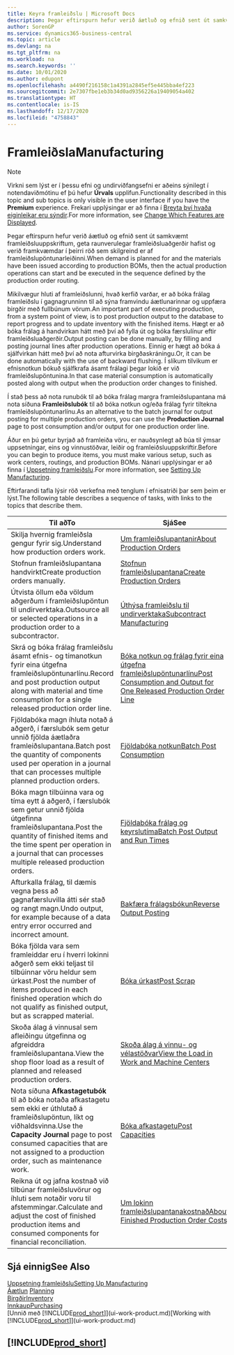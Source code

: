 ```yaml
---
title: Keyra framleiðslu | Microsoft Docs
description: Þegar eftirspurn hefur verið áætluð og efnið sent út samkvæmt framleiðsluuppskriftum, geta raunverulegar framleiðsluaðgerðir hafist og verið framkvæmdar í þeirri röð sem skilgreind er af framleiðslupöntunarleiðinni.
author: SorenGP
ms.service: dynamics365-business-central
ms.topic: article
ms.devlang: na
ms.tgt_pltfrm: na
ms.workload: na
ms.search.keywords: ''
ms.date: 10/01/2020
ms.author: edupont
ms.openlocfilehash: a4490f216158c1a4391a2845ef5e445bba4ef223
ms.sourcegitcommit: 2e7307fbe1eb3b34d0ad9356226a19409054a402
ms.translationtype: HT
ms.contentlocale: is-IS
ms.lasthandoff: 12/17/2020
ms.locfileid: "4758843"
---
```

# <a name="manufacturing"></a><span data-ttu-id="bc3ad-103">Framleiðsla</span><span class="sxs-lookup"><span data-stu-id="bc3ad-103">Manufacturing</span></span>
> [!NOTE]
> <span data-ttu-id="bc3ad-104">Virkni sem lýst er í þessu efni og undirviðfangsefni er aðeins sýnilegt í notendaviðmótinu ef þú hefur **Úrvals** upplifun.</span><span class="sxs-lookup"><span data-stu-id="bc3ad-104">Functionality described in this topic and sub topics is only visible in the user interface if you have the **Premium** experience.</span></span> <span data-ttu-id="bc3ad-105">Frekari upplýsingar er að finna í [Breyta því hvaða eiginleikar eru sýndir](ui-experiences.md).</span><span class="sxs-lookup"><span data-stu-id="bc3ad-105">For more information, see [Change Which Features are Displayed](ui-experiences.md).</span></span>

<span data-ttu-id="bc3ad-106">Þegar eftirspurn hefur verið áætluð og efnið sent út samkvæmt framleiðsluuppskriftum, geta raunverulegar framleiðsluaðgerðir hafist og verið framkvæmdar í þeirri röð sem skilgreind er af framleiðslupöntunarleiðinni.</span><span class="sxs-lookup"><span data-stu-id="bc3ad-106">When demand is planned for and the materials have been issued according to production BOMs, then the actual production operations can start and be executed in the sequence defined by the production order routing.</span></span>  

<span data-ttu-id="bc3ad-107">Mikilvægur hluti af framleiðslunni, hvað kerfið varðar, er að bóka frálag framleiðslu í gagnagrunninn til að sýna framvindu áætlunarinnar og uppfæra birgðir með fullbúnum vörum.</span><span class="sxs-lookup"><span data-stu-id="bc3ad-107">An important part of executing production, from a system point of view, is to post production output to the database to report progress and to update inventory with the finished items.</span></span> <span data-ttu-id="bc3ad-108">Hægt er að bóka frálag á handvirkan hátt með því að fylla út og bóka færslulínur eftir framleiðsluaðgerðir.</span><span class="sxs-lookup"><span data-stu-id="bc3ad-108">Output posting can be done manually, by filling and posting journal lines after production operations.</span></span> <span data-ttu-id="bc3ad-109">Einnig er hægt að bóka á sjálfvirkan hátt með því að nota afturvirka birgðaskráningu.</span><span class="sxs-lookup"><span data-stu-id="bc3ad-109">Or, it can be done automatically with the use of backward flushing.</span></span> <span data-ttu-id="bc3ad-110">Í slíkum tilvikum er efnisnotkun bókuð sjálfkrafa ásamt frálagi þegar lokið er við framleiðslupöntunina.</span><span class="sxs-lookup"><span data-stu-id="bc3ad-110">In that case material consumption is automatically posted along with output when the production order changes to finished.</span></span>  

<span data-ttu-id="bc3ad-111">Í stað þess að nota runubók til að bóka frálag margra framleiðslupantana má nota síðuna **Framleiðslubók** til að bóka notkun og/eða frálag fyrir tiltekna framleiðslupöntunarlínu.</span><span class="sxs-lookup"><span data-stu-id="bc3ad-111">As an alternative to the batch journal for output posting for multiple production orders, you can use the **Production Journal** page to post consumption and/or output for one production order line.</span></span>

<span data-ttu-id="bc3ad-112">Áður en þú getur byrjað að framleiða vöru, er nauðsynlegt að búa til ýmsar uppsetningar, eins og vinnustöðvar, leiðir og framleiðsluuppskriftir.</span><span class="sxs-lookup"><span data-stu-id="bc3ad-112">Before you can begin to produce items, you must make various setup, such as work centers, routings, and production BOMs.</span></span> <span data-ttu-id="bc3ad-113">Nánari upplýsingar er að finna í [Uppsetning framleiðslu](production-configure-production-processes.md).</span><span class="sxs-lookup"><span data-stu-id="bc3ad-113">For more information, see [Setting Up Manufacturing](production-configure-production-processes.md).</span></span>

<span data-ttu-id="bc3ad-114">Eftirfarandi tafla lýsir röð verkefna með tenglum í efnisatriði þar sem þeim er lýst.</span><span class="sxs-lookup"><span data-stu-id="bc3ad-114">The following table describes a sequence of tasks, with links to the topics that describe them.</span></span>   

|<span data-ttu-id="bc3ad-115">**Til að**</span><span class="sxs-lookup"><span data-stu-id="bc3ad-115">**To**</span></span>|<span data-ttu-id="bc3ad-116">**Sjá**</span><span class="sxs-lookup"><span data-stu-id="bc3ad-116">**See**</span></span>|  
|------------|-------------|  
|<span data-ttu-id="bc3ad-117">Skilja hvernig framleiðsla gengur fyrir sig.</span><span class="sxs-lookup"><span data-stu-id="bc3ad-117">Understand how production orders work.</span></span>|[<span data-ttu-id="bc3ad-118">Um framleiðslupantanir</span><span class="sxs-lookup"><span data-stu-id="bc3ad-118">About Production Orders</span></span>](production-about-production-orders.md)|
|<span data-ttu-id="bc3ad-119">Stofnun framleiðslupantana handvirkt</span><span class="sxs-lookup"><span data-stu-id="bc3ad-119">Create production orders manually.</span></span>|[<span data-ttu-id="bc3ad-120">Stofnun framleiðslupantana</span><span class="sxs-lookup"><span data-stu-id="bc3ad-120">Create Production Orders</span></span>](production-how-to-create-production-orders.md)|
|<span data-ttu-id="bc3ad-121">Útvista öllum eða völdum aðgerðum í framleiðslupöntun til undirverktaka.</span><span class="sxs-lookup"><span data-stu-id="bc3ad-121">Outsource all or selected operations in a production order to a subcontractor.</span></span>|[<span data-ttu-id="bc3ad-122">Úthýsa framleiðslu til undirverktaka</span><span class="sxs-lookup"><span data-stu-id="bc3ad-122">Subcontract Manufacturing</span></span>](production-how-to-subcontract-manufacturing.md)|
|<span data-ttu-id="bc3ad-123">Skrá og bóka frálag framleiðslu ásamt efnis- og tímanotkun fyrir eina útgefna framleiðslupöntunarlínu.</span><span class="sxs-lookup"><span data-stu-id="bc3ad-123">Record and post production output along with material and time consumption for a single released production order line.</span></span>|[<span data-ttu-id="bc3ad-124">Bóka notkun og frálag fyrir eina útgefna framleiðslupöntunarlínu</span><span class="sxs-lookup"><span data-stu-id="bc3ad-124">Post Consumption and Output for One Released Production Order Line</span></span>](production-how-to-register-consumption-and-output.md)|  
|<span data-ttu-id="bc3ad-125">Fjöldabóka magn íhluta notað á aðgerð, í færslubók sem getur unnið fjölda áætlaðra framleiðslupantana.</span><span class="sxs-lookup"><span data-stu-id="bc3ad-125">Batch post the quantity of components used per operation in a journal that can processes multiple planned production orders.</span></span>|[<span data-ttu-id="bc3ad-126">Fjöldabóka notkun</span><span class="sxs-lookup"><span data-stu-id="bc3ad-126">Batch Post Consumption</span></span>](production-how-to-post-consumption.md)|
|<span data-ttu-id="bc3ad-127">Bóka magn tilbúinna vara og tíma eytt á aðgerð, í færslubók sem getur unnið fjölda útgefinna framleiðslupantana.</span><span class="sxs-lookup"><span data-stu-id="bc3ad-127">Post the quantity of finished items and the time spent per operation in a journal that can processes multiple released production orders.</span></span>|[<span data-ttu-id="bc3ad-128">Fjöldabóka frálag og keyrslutíma</span><span class="sxs-lookup"><span data-stu-id="bc3ad-128">Batch Post Output and Run Times</span></span>](production-how-to-post-output-quantity.md)|
|<span data-ttu-id="bc3ad-129">Afturkalla frálag, til dæmis vegna þess að gagnafærsluvilla átti sér stað og rangt magn.</span><span class="sxs-lookup"><span data-stu-id="bc3ad-129">Undo output, for example because of a data entry error occurred and incorrect amount.</span></span>  |[<span data-ttu-id="bc3ad-130">Bakfæra frálagsbókun</span><span class="sxs-lookup"><span data-stu-id="bc3ad-130">Reverse Output Posting</span></span>](production-how-to-reverse-output-posting.md)|  
|<span data-ttu-id="bc3ad-131">Bóka fjölda vara sem framleiddar eru í hverri lokinni aðgerð sem ekki teljast til tilbúinnar vöru heldur sem úrkast.</span><span class="sxs-lookup"><span data-stu-id="bc3ad-131">Post the number of items produced in each finished operation which do not qualify as finished output, but as scrapped material.</span></span>|[<span data-ttu-id="bc3ad-132">Bóka úrkast</span><span class="sxs-lookup"><span data-stu-id="bc3ad-132">Post Scrap</span></span>](production-how-to-post-scrap.md)|
|<span data-ttu-id="bc3ad-133">Skoða álag á vinnusal sem afleiðingu útgefinna og afgreiddra framleiðslupantana.</span><span class="sxs-lookup"><span data-stu-id="bc3ad-133">View the shop floor load as a result of planned and released production orders.</span></span>|[<span data-ttu-id="bc3ad-134">Skoða álag á vinnu- og vélastöðvar</span><span class="sxs-lookup"><span data-stu-id="bc3ad-134">View the Load in Work and Machine Centers</span></span>](production-how-to-view-the-load-on-work-centers.md)|      
|<span data-ttu-id="bc3ad-135">Nota síðuna **Afkastagetubók** til að bóka notaða afkastagetu sem ekki er úthlutað á framleiðslupöntun, líkt og viðhaldsvinna.</span><span class="sxs-lookup"><span data-stu-id="bc3ad-135">Use the **Capacity Journal** page to post consumed capacities that are not assigned to a production order, such as maintenance work.</span></span>|[<span data-ttu-id="bc3ad-136">Bóka afkastagetu</span><span class="sxs-lookup"><span data-stu-id="bc3ad-136">Post Capacities</span></span>](production-how-to-post-capacities.md)|  
|<span data-ttu-id="bc3ad-137">Reikna út og jafna kostnað við tilbúnar framleiðsluvörur og íhluti sem notaðir voru til afstemmingar.</span><span class="sxs-lookup"><span data-stu-id="bc3ad-137">Calculate and adjust the cost of finished production items and consumed components for financial reconciliation.</span></span>|[<span data-ttu-id="bc3ad-138">Um lokinn framleiðslupantanakostnað</span><span class="sxs-lookup"><span data-stu-id="bc3ad-138">About Finished Production Order Costs</span></span>](finance-about-finished-production-order-costs.md)|  

## <a name="see-also"></a><span data-ttu-id="bc3ad-139">Sjá einnig</span><span class="sxs-lookup"><span data-stu-id="bc3ad-139">See Also</span></span>  
[<span data-ttu-id="bc3ad-140">Uppsetning framleiðslu</span><span class="sxs-lookup"><span data-stu-id="bc3ad-140">Setting Up Manufacturing</span></span>](production-configure-production-processes.md)  
<span data-ttu-id="bc3ad-141">[Áætlun](production-planning.md)    </span><span class="sxs-lookup"><span data-stu-id="bc3ad-141">[Planning](production-planning.md)    </span></span>  
[<span data-ttu-id="bc3ad-142">Birgðir</span><span class="sxs-lookup"><span data-stu-id="bc3ad-142">Inventory</span></span>](inventory-manage-inventory.md)  
[<span data-ttu-id="bc3ad-143">Innkaup</span><span class="sxs-lookup"><span data-stu-id="bc3ad-143">Purchasing</span></span>](purchasing-manage-purchasing.md)  
<span data-ttu-id="bc3ad-144">[Unnið með [!INCLUDE[prod_short](includes/prod_short.md)]](ui-work-product.md)</span><span class="sxs-lookup"><span data-stu-id="bc3ad-144">[Working with [!INCLUDE[prod_short](includes/prod_short.md)]](ui-work-product.md)</span></span>

## [!INCLUDE[prod_short](includes/free_trial_md.md)]  
